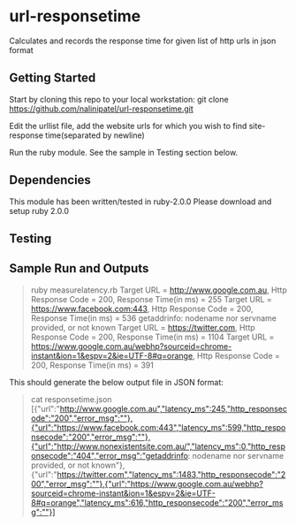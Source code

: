 # url-responsetime
Calculates and records the response time for given list of http urls in json format

## Getting Started
Start by cloning this repo to your local workstation: 
git clone https://github.com/nalinipatel/url-responsetime.git

Edit the urllist file, add the website urls for which you wish to find site-response time(separated by newline)

Run the ruby module. See the sample in Testing section below.

## Dependencies
This module has been written/tested in ruby-2.0.0
Please download and setup ruby 2.0.0

## Testing
## Sample Run and Outputs

> ruby measurelatency.rb
Target URL = http://www.google.com.au, Http Response Code = 200, Response Time(in ms) = 255
Target URL = https://www.facebook.com:443, Http Response Code = 200, Response Time(in ms) = 536
getaddrinfo: nodename nor servname provided, or not known
Target URL = https://twitter.com, Http Response Code = 200, Response Time(in ms) = 1104
Target URL = https://www.google.com.au/webhp?sourceid=chrome-instant&ion=1&espv=2&ie=UTF-8#q=orange, Http Response Code = 200, Response Time(in ms) = 391

This should generate the below output file in JSON format:

> cat responsetime.json
[{"url":"http://www.google.com.au","latency_ms":245,"http_responsecode":"200","error_msg":""},{"url":"https://www.facebook.com:443","latency_ms":599,"http_responsecode":"200","error_msg":""},{"url":"http://www.nonexistentsite.com.au/","latency_ms":0,"http_responsecode":"404","error_msg":"getaddrinfo: nodename nor servname provided, or not known"},{"url":"https://twitter.com","latency_ms":1483,"http_responsecode":"200","error_msg":""},{"url":"https://www.google.com.au/webhp?sourceid=chrome-instant&ion=1&espv=2&ie=UTF-8#q=orange","latency_ms":616,"http_responsecode":"200","error_msg":""}]
